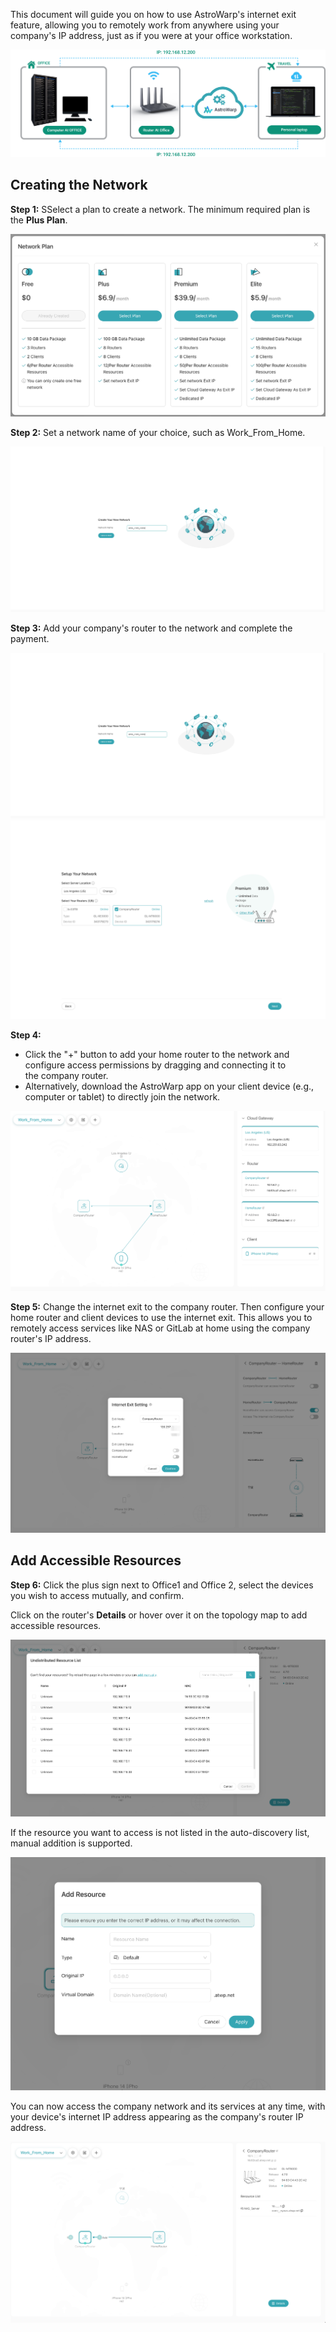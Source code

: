  This document will guide you on how to use AstroWarp's internet exit feature, allowing you to remotely work from anywhere using your company's IP address, just as if you were at your office workstation.

![](../images/tutorials/work_from_home/1.png)


## **Creating the Network**

**Step 1:** SSelect a plan to create a network. The minimum required plan is the **Plus Plan**.

![](../images/tutorials/work_from_home/2.png)

**Step 2:** Set a network name of your choice, such as Work_From_Home.

![](../images/tutorials/work_from_home/3.png)

**Step 3:** Add your company's router to the network and complete the payment.

![](../images/tutorials/work_from_home/3.png)
![](../images/tutorials/work_from_home/4.png)

**Step 4:** 

 * Click the "+" button to add your home router to the network and configure access permissions by dragging and connecting it to the company router.
 * Alternatively, download the AstroWarp app on your client device (e.g., computer or tablet) to directly join the network.



![](../images/tutorials/work_from_home/6.png)

**Step 5:** Change the internet exit to the company router. Then configure your home router and client devices to use the internet exit. This allows you to remotely access services like NAS or GitLab at home using the company router's IP address.

![](../images/tutorials/work_from_home/7.png)

## **Add Accessible Resources**

**Step 6:** Click the plus sign next to Office1 and Office 2, select the devices you wish to access mutually, and confirm.

Click on the router's **Details** or hover over it on the topology map to add accessible resources.

![](../images/tutorials/work_from_home/8.png)

If the resource you want to access is not listed in the auto-discovery list, manual addition is supported.

![](../images/tutorials/work_from_home/9.png)

You can now access the company network and its services at any time, with your device's internet IP address appearing as the company's router IP address.

![](../images/tutorials/work_from_home/10.png)

